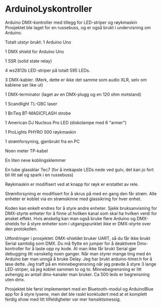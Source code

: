 # ArduinoLyskontroller
Arduino DMX-kontroller med tillegg for LED-striper og røykmaskin
Prosjektet ble laget for en russebuss, og er også brukt i undervisning om Arduino.

Totalt utstyr brukt:
1 Arduino Uno

1 DMX shield for Arduino Uno 

1 SSR (solid state relay)

4 ws2812b LED-striper på totalt 595 LEDs.

3 DMX-kabler. (Merk, dette er ikke det samme som audio XLR, selv om kablene ser like ut)
 
1 DMX-terminator (laget av en DMX-plugg og en 120 ohm motstand) 

1 Scandlight TL-GBC laser

1 BriTeq BT-MAGICFLASH strobe

1 American DJ Nucleus Pro LED (diskolampe med 6 "armer") 

1 ProLights PHYRO 500 røykmaskin 

1 strømforsyning, gjenbrukt fra en PC 

Noen meter TP-kabel

En liten neve koblingsklemmer

En tube glassklar Tec7 (for å innkapsle LEDs nede ved gulv, det kan jo fort bli litt søl og spark i en russebuss) 

Røykmaskin er modifisert ved at knapp for røyk er erstattet av rele. 

Strømforsyning er modifisert for å skrus på med en gang den får strøm. 
Alle enheter er koblet via en strømskinne med glassikring for hver enhet. 

Koden kan enkelt endres for å styre andre enheter. Sjekk bruksanvisning for DMX-styrte enheter for å finne ut hvilken kanal som skal ha hvilken verdi for ønsket effekt. 
Hvis ønskelig kan man også bruke flere Arduino og DMX-shields for å styre enheter som i utgangspunktet ikke er DMX-styrte over den protokollen. 

Utfordringer i prosjektet:
DMX-shieldet bruker UART, så du får ikke brukt Serial samtidig som DMX. Du må flytte en jumper for å deaktivere Dmx-kontroller for å laste opp ny kode. At man ikke får brukt Serial gjør debugging litt vanskelig noen ganger. 
Når man styrer mange ting med én Arduino bør man unngå å bruke Delay. Jeg har brukt arduino-timer.h for å løse dette. 
Jeg traff på en minnebegrensning når jeg prøvde å styre 3 lange LED-striper, så jeg koblet sammen to og to. Minnebegrensning er litt avhengig av antall dmx-kanaler man bruker. Ca 500 leds er begrensning uten dmx. 

Prosjektet ble først implementert med en Bluetooth-modul og ArduinoBlue app for å styre lysene, men det ble raskt konkludert med at et komplett ferdig show med litt tilfeldigheter var mer hensiktsmessig. 
